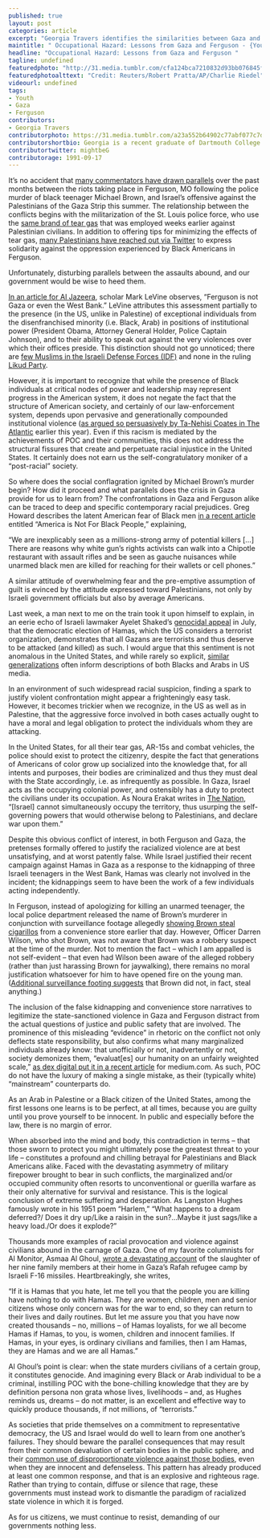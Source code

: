 ```yaml
---
published: true
layout: post
categories: article
excerpt: "Georgia Travers identifies the similarities between Gaza and Ferguson"
maintitle: " Occupational Hazard: Lessons from Gaza and Ferguson - {Young}ist"
headline: "Occupational Hazard: Lessons from Gaza and Ferguson "
tagline: undefined
featuredphoto: "http://31.media.tumblr.com/cfa124bca7210832d93bb076845f1240/tumblr_ncdj1qm6M51rq2ndso1_500.png"
featuredphotoalttext: "Credit: Reuters/Robert Pratta/AP/Charlie Riedel"
videourl: undefined
tags: 
- Youth
- Gaza
- Ferguson
contributors:
- Georgia Travers
contributorphoto: https://31.media.tumblr.com/a23a552b64902c77abf077c7d6f1b238/tumblr_inline_nccgrcUNPy1spjhtc.jpg
contributorshortbio: Georgia is a recent graduate of Dartmouth College interested in entrepreneurship, civil rights, fashion and religion.
contributortwitter: mightbeG
contributorage: 1991-09-17
---
```

It’s no accident that [many commentators have drawn parallels](http://www.google.com/url?q=http%3A%2F%2Fwww.jadaliyya.com%2Fpages%2Findex%2F18935%2Flinking-violence-in-solidarity_ferguson-gaza-and-t&sa=D&sntz=1&usg=AFQjCNHwNyRq4zKkbdbN80E51N0rjkz6og) over the past months between the riots taking place in Ferguson, MO following the police murder of black teenager Michael Brown, and Israel’s offensive against the Palestinians of the Gaza Strip this summer. The relationship between the conflicts begins with the militarization of the St. Louis police force, who use the [same brand of tear gas](http://mondoweiss.net/2014/08/ferguson-companies-supplying.html) that was employed weeks earlier against Palestinian civilians. In addition to offering tips for minimizing the effects of tear gas, [many Palestinians have reached out via Twitter](http://www.yesmagazine.org/peace-justice/palestinians-and-ferguson-protesters-link-arms-via-social-media) to express solidarity against the oppression experienced by Black Americans in Ferguson. 

Unfortunately, disturbing parallels between the assaults abound, and our government would be wise to heed them.
 
[In an article for Al Jazeera](http://america.aljazeera.com/opinions/2014/8/ferguson-police-violenceisraeliandusmilitarizedpolicies.html), scholar Mark LeVine observes, “Ferguson is not Gaza or even the West Bank.” LeVine attributes this assessment partially to the presence (in the US, unlike in Palestine) of exceptional individuals from the disenfranchised minority (i.e. Black, Arab) in positions of institutional power (President Obama, Attorney General Holder, Police Captain Johnson), and to their ability to speak out against the very violences over which their offices preside. This distinction should not go unnoticed; there are [few Muslims in the Israeli Defense Forces (IDF)](http://www.timesofisrael.com/his-big-secret-hes-arab-muslim-and-serves-in-the-idf/) and none in the ruling [Likud Party](http://972mag.com/the-likud-presents-the-craziest-most-radical-list-ever-expected-to-win-elections/60933/).
 
However, it is important to recognize that while the presence of Black individuals at critical nodes of power and leadership may represent progress in the American system, it does not negate the fact that the structure of American society, and certainly of our law-enforcement system, depends upon pervasive and generationally compounded institutional violence ([as argued so persuasively by Ta-Nehisi Coates in The Atlantic](http://www.theatlantic.com/features/archive/2014/05/the-case-for-reparations/361631/) earlier this year). Even if this racism is mediated by the achievements of POC and their communities, this does not address the structural fissures that create and perpetuate racial injustice in the United States. It certainly does not earn us the self-congratulatory moniker of a “post-racial” society.
 
So where does the social conflagration ignited by Michael Brown’s murder begin? How did it proceed and what parallels does the crisis in Gaza provide for us to learn from? The confrontations in Gaza and Ferguson alike can be traced to deep and specific contemporary racial prejudices.  Greg Howard describes the latent American fear of Black men [in a recent article](http://theconcourse.deadspin.com/america-is-not-for-black-people-1620169913/all) entitled “America is Not For Black People,” explaining,
 
“We are inexplicably seen as a millions-strong army of potential killers […] There are reasons why white gun’s rights activists can walk into a Chipotle restaurant with assault rifles and be seen as gauche nuisances while unarmed black men are killed for reaching for their wallets or cell phones.”
 
A similar attitude of overwhelming fear and the pre-emptive assumption of guilt is evinced by the attitude expressed toward Palestinians, not only by Israeli government officials but also by average Americans.  

Last week, a man next to me on the train took it upon himself to explain, in an eerie echo of Israeli lawmaker Ayelet Shaked’s [genocidal appeal](http://electronicintifada.net/blogs/ali-abunimah/israeli-lawmakers-call-genocide-palestinians-gets-thousands-facebook-likes) in July, that the democratic election of Hamas, which the US considers a terrorist organization, demonstrates that all Gazans are terrorists and thus deserve to be attacked (and killed) as such. I would argue that this sentiment is not anomalous in the United States, and while rarely so explicit, [similar generalizations](http://www.buzzfeed.com/mrloganrhoades/how-the-powerful-iftheygunnedmedown-movement-changed-the-con) often inform descriptions of both Blacks and Arabs in US media.
 
In an environment of such widespread racial suspicion, finding a spark to justify violent confrontation might appear a frighteningly easy task. However, it becomes trickier when we recognize, in the US as well as in Palestine, that the aggressive force involved in both cases actually ought to have a moral and legal obligation to protect the individuals whom they are attacking.
 
In the United States, for all their tear gas, AR-15s and combat vehicles, the police should exist to protect the citizenry, despite the fact that generations of Americans of color grow up socialized into the knowledge that, for all intents and purposes, their bodies are criminalized and thus they must deal with the State accordingly, i.e. as infrequently as possible. In Gaza, Israel acts as the occupying colonial power, and ostensibly has a duty to protect the civilians under its occupation. As Noura Erakat writes in [The Nation](http://www.thenation.com/article/180783/five-israeli-talking-points-gaza-debunked), “[Israel] cannot simultaneously occupy the territory, thus usurping the self-governing powers that would otherwise belong to Palestinians, and declare war upon them.”
 
Despite this obvious conflict of interest, in both Ferguson and Gaza, the pretenses formally offered to justify the racialized violence are at best unsatisfying, and at worst patently false.  While Israel justified their recent campaign against Hamas in Gaza as a response to the kidnapping of three Israeli teenagers in the West Bank, Hamas was clearly not involved in the incident; the kidnappings seem to have been the work of a few individuals acting independently.
 
In Ferguson, instead of apologizing for killing an unarmed teenager, the local police department released the name of Brown’s murderer in conjunction with surveillance footage allegedly [showing Brown steal cigarillos](http://elitedaily.com/news/world/police-report-photos-brown-stealing/713045/) from a convenience store earlier that day. However, Officer Darren Wilson, who shot Brown, was not aware that Brown was a robbery suspect at the time of the murder.  Not to mention the fact – which I am appalled is not self-evident – that even had Wilson been aware of the alleged robbery (rather than just harassing Brown for jaywalking), there remains no moral justification whatsoever for him to have opened fire on the young man. ([Additional surveillance footing suggests](https://www.lewrockwell.com/lrc-blog/did-michael-brown-steal-cigars-or-pay-for-them/) that Brown did not, in fact, steal anything.)
 
The inclusion of the false kidnapping and convenience store narratives to legitimize the state-sanctioned violence in Gaza and Ferguson distract from the actual questions of justice and public safety that are involved. The prominence of this misleading “evidence” in rhetoric on the conflict not only deflects state responsibility, but also confirms what many marginalized individuals already know: that unofficially or not, inadvertently or not, society demonizes them, “evaluat[es] our humanity on an unfairly weighted scale,” [as dex digital put it in a recent article](https://medium.com/culture-club/face-it-black-people-michael-brown-let-you-down-b3b4408cec82) for medium.com. As such, POC do not have the luxury of making a single mistake, as their (typically white) “mainstream” counterparts do.  

As an Arab in Palestine or a Black citizen of the United States, among the first lessons one learns is to be perfect, at all times, because you are guilty until you prove yourself to be innocent. In public and especially before the law, there is no margin of error.
 
When absorbed into the mind and body, this contradiction in terms – that those sworn to protect you might ultimately pose the greatest threat to your life – constitutes a profound and chilling betrayal for Palestinians and Black Americans alike. Faced with the devastating asymmetry of military firepower brought to bear in such conflicts, the marginalized and/or occupied community often resorts to unconventional or guerilla warfare as their only alternative for survival and resistance. This is the logical conclusion of extreme suffering and desperation. As Langston Hughes famously wrote in his 1951 poem “Harlem,” “What happens to a dream deferred?/ Does it dry up/Like a raisin in the sun?...Maybe it just sags/like a heavy load./Or does it explode?”  
 
Thousands more examples of racial provocation and violence against civilians abound in the carnage of Gaza. One of my favorite columnists for Al Monitor, Asmaa Al Ghoul, [wrote a devastating account](http://www.al-monitor.com/pulse/originals/2014/08/rafah-gaza-war-hospitals-filled-bodies-palestinians.html) of the slaughter of her nine family members at their home in Gaza’s Rafah refugee camp by Israeli F-16 missiles. Heartbreakingly, she writes,
 
“If it is Hamas that you hate, let me tell you that the people you are killing have nothing to do with Hamas.  They are women, children, men and senior citizens whose only concern was for the war to end, so they can return to their lives and daily routines.  But let me assure you that you have now created thousands – no, millions – of Hamas loyalists, for we all become Hamas if Hamas, to you, is women, children and innocent families.  If Hamas, in your eyes, is ordinary civilians and families, then I am Hamas, they are Hamas and we are all Hamas.”
 
Al Ghoul’s point is clear: when the state murders civilians of a certain group, it constitutes genocide. And imagining every Black or Arab individual to be a criminal, instilling POC with the bone-chilling knowledge that they are by definition persona non grata whose lives, livelihoods – and, as Hughes reminds us, dreams – do not matter, is an excellent and effective way to quickly produce thousands, if not millions, of “terrorists.”  
 
As societies that pride themselves on a commitment to representative democracy, the US and Israel would do well to learn from one another’s failures. They should beware the parallel consequences that may result from their common devaluation of certain bodies in the public sphere, and their [common use of disproportionate violence against those bodies](http://abc7.com/news/chp-officer-who-beat-woman-may-face-charges/273554/), even when they are innocent and defenseless. This pattern has already produced at least one common response, and that is an explosive and righteous rage. Rather than trying to contain, diffuse or silence that rage, these governments must instead work to dismantle the paradigm of racialized state violence in which it is forged.  

As for us citizens, we must continue to resist, demanding of our governments nothing less. 
